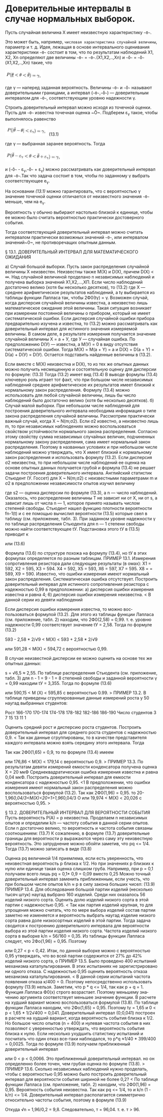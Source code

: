# Доверительные интервалы в случае нормальных выборок.

Пусть случайная величина X имеет неизвестную характеристику `~0~`.

Это может быть, например, `числовая характеристика случайной величины`, параметр и т. д. 
Идея, лежащая в основе интервального оценивания характеристики `~0~` состоит в том,
что по результатам наблюдений Х1, Х2, Хn определяют две величины `~0~` = `~0~`.(Х1,Х2,..,Хn) и `~Ō~` = `~Ō~`(Х1,Х2,..,Хn) такие, что

![img.png](media/28_01.png)

где γ — наперед заданная вероятность. 
Величины `~0~` и `~Ō~` называют доверительными границами, а интервал (`~0~`,`~Ō~`) — доверительным интервалом для `~0~`, соответствующим уровню надежности γ.

Строить доверительный интервал можно исходя из точечной оценки. Пусть для `~0~` известна точечная оценка ~Ō~. Подберем ε<sub>γ</sub> такое, чтобы выполнялось равенство

![img.png](media/28_02.png)                   (13.1)

где γ — выбранная заранее вероятность. Тогда

![img.png](media/28_03.png)

и (`~Ō~` - ε<sub>γ</sub>,`~Ō~` + ε<sub>γ</sub>) можно рассматривать как доверительный интервал для `~0~`.Так что задача состоит в том, чтобы по заданному γ выбрать соответствующее е<sub>γ</sub>. 

На основании *(13.1)* можно гарантировать, что с вероятностью γ значение точечной оценки отличается от неизвестного значения `~0~`  меньше, чем на е<sub>γ</sub>.

Вероятность γ обычно выбирают настолько близкой к единице, чтобы ее можно было считать вероятностью практически достоверного события. 

Тогда соответствующий доверительный интервал можно считать интервалом практически возможных значений `~0~`, или интервалом значений~0~, не про­тиворечащих опытным данным.

§ 13.1. ДОВЕРИТЕЛЬНЫЙ ИНТЕРВАЛ ДЛЯ         МАТЕМАТИЧЕСКОГО ОЖИДАНИЯ

а) Случай большой выборки.
Пусть закон распределения случайной величины X неиз­вестен. Неизвестны также М(Х) и D(X), причем D(Х) < ∞. Над случайной величиной проделано n независимых наблюде­ний и получена выборка значений Х1,Х2,...,ХП. Если число наблюдений достаточно велико (хотя бы несколько десятков), то
                    (13.2)
где X — среднее арифметическое результатов наблюдений, а tγ выбирается из таблицы функции Лапласа так, чтобы
2Ф0(tγ) = γ.
Возможен случай, когда дисперсия случайной величины известна, а неизвестно лишь математическое ожидание этой величины. Такая ситуация возникает при измерении постоян­ной величины о прибором, который не имеет систематической ошибки. Если дисперсия случайной ошибки прибора предва­рительно изучена и известна, то (13.2) можно рассматривать как доверительный интервал для истинного значения измеря­емой величины. В самом деле, в результате измерения полу­чается значение случайной величины X = a + У, где У — случайная ошибка. По предположению D(У) — известна, а М(У) = 0 в виду отсутствия систематической ошибки. Тогда
                                                 М(Х) =  M(a + Y) = a
   и 
D(Х) = D(а + Y) = D(а) + D(У) = D(У).
Остается подставить найденные величины в (13.2).

Если вместе с M(X) неизвестна и D(Х), то из тех же опытных данных можно получить несмещенную и состоятель­ную оценку для дисперсии по формуле:
                                              (13.3)
Тогда (13.2) имеет вид
    	(13.4)
В выводе формулы (13.4) ключевую роль играет тот факт, что при большом числе независимых наблюдений среднее арифметическое их результатов имеет близкий к нормальному закон распределения. Формулу (13.4) можно использовать для любой случайной величины, лишь бы число наблюдений было достаточно велико (хотя бы несколько десятков).
б) Случай малой выборки.
При небольшом числе наблюдений для построения дове­рительного интервала необходима информация о типе закона распределения случайной величины. Рассмотрим практически важный случай, когда X ~ N(m;σ2).
Если σ2 известно, а неизвестно лишь m, то при незави­симых наблюдениях можно воспользоваться свойством устой­чивости нормального закона распределения. Согласно этому свойству сумма независимых случайных величин, подчинен­ных нормальному закону распределения, сама имеет нормаль­ный закон распределения. Поэтому в названных условиях и при небольшом числе наблюдений можно утверждать, что X имеет близкий к нормальному закон распределения и исполь­зовать формулу (13.2).
Если дисперсия σ2 неизвестна, то при небольшом числе наблюдений ее оценка на основе опытных данных получается грубой и формула (13.4) не решает задачи построения довери­тельного интервала.
Английский статистик Стьюдент (У. Госсет) для X ~ N(m;σ2) с неизвестными параметрами m и σ2 в предпо­ложении независимости опытов изучил величину
                                 
где s2 — оценка дисперсии по формуле (13.3), а n — чис­ло наблюдений. Оказалось, что распределение величины Т не зависит ни от X, ни от s, а зависит лишь от числа n — 1, ко­торое принято называть числом степеней свободы. Стьюдент нашел функцию плотности вероятности fn-1(t) и с ее помо­щью вычислил вероятности
                     	(13.5)
которые свел в таблицу (см. приложение, табл. 3).
При заданном уровне надежности γ по таблице распре­деления Стьюдента для n — 1 степени свободы можно найти соответствующее tУ. Подстановка этого tУ в (13.5) приводит к
                                     
или 
                                       (13.6)

Формула (13.6) по структуре похожа на формулу (13.4), но tУ  в этих формулах определяется по разным таблицам.
ПРИМЕР 13.1. Измерения сопротивления резистора да­ли следующие результаты (в омах): Х1 = 592, Х2 = 595, Х3 = 594. Х4 = 592, Х5 = 593, Х6 = 597, Х7 = 595. Х8 = = 589, Х9 = 590. Известно, что ошибки измерения имеют нормальный закон распределения. Систематическая ошибка отсутствует. Построить доверительный интервал для истин­ного сопротивления резистора с надежностью 0,99 в предпо­ложении: а) дисперсия ошибки измерения известна и равна 4; 6) дисперсия ошибки измерения неизвестна.
< В данной серии из девяти наблюдений

Если дисперсия ошибки измерения известна, то можно вос­пользоваться формулой (13.2). Для этого из таблицы функции
Лапласа (см. приложение, табл. 2) находим, что 2Ф0(2,58) = 0,99. т. е. уровню надежности 0,99 соответствует значение tУ = 2,58. Тогда по формуле (13.2)

593 - 2,58 * 2/√9  < М(Х) < 593 + 2,58 * 2/√9

или 591,28 < М(Х) < 594,72 с вероятностью 0,99.

В случае неизвестной дисперсии ее можно оценить на основе тех же опытных данных:
                     

s  = √6,5 ≈ 2,55. По таблице распределения Стьюдента (см. приложение, табл. 3) для n - 1 = 9 - 1 = 8 степеней свободы и заданной вероятности γ = 0,99 находим  tУ = 3,355. Тогда по формуле (13.6)

                                     

или 590,15 < М (X) < 595,85 с вероятностью 0.99. >
ПРИМЕР 13.2. В таблице приведены сгруппированные данные измерений роста у 50 наугад выбранных студентов:

Рост
166-170	
170-174	
174-178	
178-182	
182-186	
186-190
Число студентов 
3
7
15
13
11
1


Оценить средний рост и дисперсию роста студентов. Построить доверительный интервал для среднего роста студентов с надежностью 0,9.
< Так как данные сгруппированы, то в качестве представителя каждого интервала можно взять середину этого интервала. Тогда
                     


                    
Так как 2Ф0(1,65) = 0,9, то по формуле (13.4) имеем
                 
или 176,86 < М(Х) < 179,14 с вероятностью 0,9. >
ПРИМЕР 13.3. По результатам девяти измерений емкости конденсатора получена оценка X = 20 мкФ Среднеквадра­тическая ошибка измерения известна и равна 0,04 мкФ. По­строить доверительный интервал для емкости конденсатора с надежностью 0,95.
<1 В предположении, что ошибки измерения имеют нормаль­ный закон распределения можно воспользоваться формулой (13.2). Так как 2Ф0(1,96) = 0,95. то
20-1,96*0,04/3<M(X)<20+1>1,96*0,04/3                                           	О
или 19,974 < М(Х) < 20,026 с вероятностью 0,95. >

§ 13.2. ДОВЕРИТЕЛЬНЫЙ ИНТЕРВАЛ ДЛЯ
ВЕРОЯТНОСТИ СОБЫТИЯ
Пусть вероятность Р(А) = р неизвестна. Проделаем n независимых опытов и определим k/n — частоту события в дан­ной серии опытов. Если n достаточно велико, то вероятность и частота события связаны соотношением:
                             (13.7)
К сожалению, в формуле (13.7) доверительные границы для вероятности р выражаются через саму эту неизвестную вероятность. Это затруднение можно обойти заметив, что pq <= 1/4. Тогда (13.7) можно записать в виде
                             (13.8)

Оценка pq величиной 1/4 приемлема, если есть уверен­ность, что неизвестная вероятность p близка к 1/2. Но при значениях р близких к нулю или единице такая оценка слиш­ком груба. Например, при р = 0,1 получаем всего лишь pq = 0,1* 0,9 = 0,09 вместо 0,25 Можно точный доверительный интервал заменить приближенным, если учесть, что при боль­шом числе опытов k/n ≈ p в силу закона больших чисел:
                                       (13.9)
ПРИМЕР 13.4. Для обследования большой партии изделий (несколько тысяч штук) наугад выбрано 160 изделий. Среди них оказалось 56 изделий низкого сорта. Оценить долю изде­лий низкого сорта в этой партии с надежностью 0,95.
< Так как партия изделий крупная, то для упрощения можно считать, что по мере выбора изделий состав партии заметно не изменяется и вероятность выбрать наугад изделие низкого сорта равна доле низкосортных изделий в этой партии. Тогда задача сводится к построению доверительного интервала для вероятности выбора из этой партии изделия низкого сорта. Частота изделий низкого сорта в выборке k/n = 56/160 = 0,35.
Из таблицы функции Лапласа следует, что 2Фо(1,96) = 0,95. Поэтому

или 0,27 < р < 0,42. Итак, по данной выборке можно с веро­ятностью 0,95 утверждать, что во всей партии содержится от 27% до 42% изделий низкого сорта, о
ПРИМЕР 13.5. Было проведено 400 испытаний механизма катапультирования. В этих испытаниях не зарегистрировано ни одного отказа. С надежностью 0,95 оценить вероятность отказа механизма катапультирования.
< В данной серии испытаний частота появления отказа к/400 = 0. Поэтому непосредственно использовать формулу (13.9) нельзя. Заметим, что p * q <= 1/4, так как р + q = 1. Функция Лапласа Ф0(х) строго возрастает. Поэтому меньшему зна­чению аргумента соответствует меньшее значение функции. В расчете на худший вариант можно воспользоваться форму­лой (13.8). По таблице функции Лапласа находим, что 2Фо(1,65) = 0,95. Поэтому tγ = 1,65 и 0 < р < 1,65 * 1/2√400 = 0,041.
Доверительный интервал (0;0,041) построен в расчете на худший вариант, когда вероятность события близка к 1/2. Но большое число опытов (n = 400) и нулевая частота события в них позволяют с уверенностью утверждать, что вероятность события близка к нулю. Если несколько ухудшить статистику испытаний и посчитать что один отказ все-таки наблюдался, то p*q ≈1/40 * 399/400 = 0,0025. Тогда по формуле (13.9) получаем приближенный доверительный интервал
              
или 0 < р < 0,0066. Это приближенный доверительный ин­тервал. но он определенно более точен, чем грубая оценка по формуле (13.8). >
ПРИМЕР 13.6. Сколько независимых наблюдений нужно проделать, чтобы с вероятностью 0,95 можно было построить доверительный интервал для вероятности события шириной не более 0,2?
< По таблице функции Лапласа (см. приложение, табл. 2) находим, что 2Ф0(1,96) = 0,95. Вероятность события неиз­вестна. Так как pq <= 1/4, то и k/n (1 - k/n) <= 1/4. Доверительный интервал располагается симметрично относительно частоты события, поэтому в формуле (13.9)                                                                           

Откуда √n = 1,96/0,2 = 9,8. Следовательно, т = 96,04. т. е.
т > 96. 



